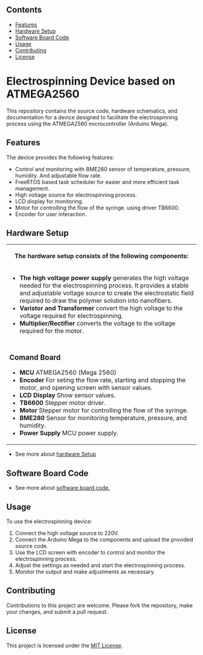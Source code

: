 <h2>Contents</h2>

<ul>
  <li><a href="#features">Features</a></li>
  <li><a href="#hardware-setup">Hardware Setup</a></li>
  <li><a href="#software-board-code">Software Board Code</a></li>
  <li><a href="#usage">Usage</a></li>
  <li><a href="#contributing">Contributing</a></li>
  <li><a href="#license">License</a></li>
</ul>

<h1>Electrospinning Device based on ATMEGA2560</h1>

<p>This repository contains the source code, hardware schematics, and documentation for a device designed to facilitate the electrospinning process using the ATMEGA2560 microcontroller (Arduino Mega).</p>

<h2 id="features">Features</h2>

<p>The device provides the following features:</p>
<ul>
  <li>Control and monitoring with BME280 sensor of temperature, pressure, humidity. And adjustable flow rate.</li>
  <li>FreeRTOS based task scheduler for easier and more efficient task management.</li>
  <li>High voltage source for electrospinning process.</li>
  <li>LCD display for monitoring.</li>
  <li>Motor for controlling the flow of the syringe. using driver TB6600.</li>
  <li>Encoder for user interaction.</li>
</ul>

<h2 id="hardware-setup">Hardware Setup</h2>

<table>
  <tr>
    <th>
      <p>The hardware setup consists of the following components:</p>
    </th>
  <tr>
    <td>
      <ul>
        <li><b>The high voltage power supply</b> generates the high voltage needed for the electrospinning process. It provides a stable and adjustable voltage source to create the electrostatic field required to draw the polymer solution into nanofibers.</li>
        <li><b>Varistor and Transformer</b> convert the high voltage to the voltage required for electrospinning.</li>
        <li><b>Multiplier/Rectifier</b> converts the voltage to the voltage required for the motor.</li>
      </ul>
    </td>
  </tr>
  <tr>
    <td>
      <h3>Comand Board</h3>
        <ul>
        <li><b>MCU</b> ATMEGA2560 (Mega 2560)</li>
        <li><b>Encoder</b> For seting the flow rate, starting and stopping the motor, and opening screen with sensor values.</li>
        <li><b>LCD Display</b> Show sensor values.</li>
        <li><b>TB6600</b> Stepper motor driver.</li>
        <li><b>Motor</b> Stepper motor for controlling the flow of the syringe.</li>
        <li><b>BME280</b> Sensor for monitoring temperature, pressure, and humidity.</li>
        <li><b>Power Supply</b> MCU power supply.</li>
      </ul>
    </td>
  </tr>
</table>
<ul>
  <li>See more about <a href="/Hardware/README.md">hardware Setup</a></li>
</ul>


<h2 id="software-board-code">Software Board Code</h2>
<ul>
  <li>See more about <a href="/Software/Source code">software board code.</a></li>
</ul>

<h2>Usage</h2>

<p>To use the electrospinning device:</p>
<ol>
  <li>Connect the high voltage source to 220V.</li>
  <li>Connect the Arduino Mega to the components and upload the provided source code.</li>
  <li>Use the LCD screen with encoder to control and monitor the electrospinning process.</li>
  <li>Adjust the settings as needed and start the electrospinning process.</li>
  <li>Monitor the output and make adjustments as necessary.</li>
</ol>

<h2>Contributing</h2>
<p>Contributions to this project are welcome. Please fork the repository, make your changes, and submit a pull request.</p>

<h2>License</h2>
<p>This project is licensed under the <a href="LICENSE">MIT License</a>.</p>


